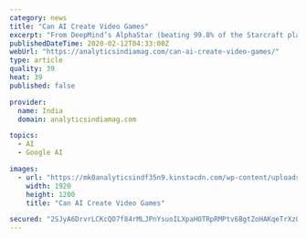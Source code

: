 ```yaml
---
category: news
title: "Can AI Create Video Games"
excerpt: "From DeepMind’s AlphaStar (beating 99.8% of the Starcraft players) and AlphaGo to OpenAI’s Dota 2 bot, AI is revolutionising the gaming industry. Each time it beats a human at a video game, it is believed to be getting closer to a level where it can make decisions on its own. And, that’s the reason AI is being put through hours of ..."
publishedDateTime: 2020-02-12T04:33:00Z
webUrl: "https://analyticsindiamag.com/can-ai-create-video-games/"
type: article
quality: 39
heat: 39
published: false

provider:
  name: India
  domain: analyticsindiamag.com

topics:
  - AI
  - Google AI

images:
  - url: "https://mk0analyticsindf35n9.kinstacdn.com/wp-content/uploads/2020/02/PUBTnu.jpg"
    width: 1920
    height: 1200
    title: "Can AI Create Video Games"

secured: "2SJyA6DrvrLCKcQO7f84rMLJPnYsuoILXpaHOTRpRMPtv6BgtZoHAKqeTrXzGWxrqctxrB8nIlRSlB6a66v0d3ufT7V3qgfnD5J8cD+pX85FN8g3fKc5edRcCrYtkp04+quIqpUsNUzWRa0Smvtq/I6L+LtDpPpOfoKlmSEH1QvhTsWe4/UHcNhZzSEYfK6UfUJ9IX4U3NsB2vvL/jhkVkCmBOlKvRHPd/ySmtbzbjeO5znAAYUj91FsnR3EvwqqSkxOAvtM6yUcAGZoiNdQG0sK6K5w2w+7yR51I+6+QROba3ppoFVZ+b4a9Xj/Z9YIlFEwHEPGTaE+PZ5V446FQtsgxminA/xGvNcIPRzjr13y1exXX/7hh9sGNxP6FVn8nyaWOGznmp3xLEEmXc1too4yBKcO054zx+K+9uXsD37oiO0410+++ogS8jFbH2TUXdcWia6hpdiN2H5HidVGVPh/h+hgJEHxcdn4EM8IO+U=;QiLCpeAdn0HbViBhbwY6wA=="
---
```


